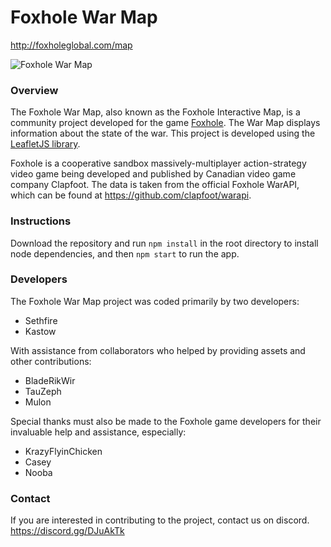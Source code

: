 Foxhole War Map
===============

http://foxholeglobal.com/map

![Foxhole War Map](https://i.imgur.com/g3QaBO2.png)

### Overview
The Foxhole War Map, also known as the Foxhole Interactive Map, is a community project developed for the game [Foxhole](https://store.steampowered.com/app/505460/Foxhole/). The War Map displays information about the state of the war. This project is developed using the [LeafletJS library](https://leafletjs.com/).

Foxhole is a cooperative sandbox massively-multiplayer action-strategy video game being developed and published by Canadian video game company Clapfoot. The data is taken from the official Foxhole WarAPI, which can be found at https://github.com/clapfoot/warapi.

### Instructions
Download the repository and run `npm install` in the root directory to install node dependencies, and then `npm start` to run the app.

### Developers
The Foxhole War Map project was coded primarily by two developers:
- Sethfire
- Kastow

With assistance from collaborators who helped by providing assets and other contributions:
- BladeRikWir
- TauZeph
- Mulon

Special thanks must also be made to the Foxhole game developers for their invaluable help and assistance, especially:
- KrazyFlyinChicken
- Casey
- Nooba

### Contact
If you are interested in contributing to the project, contact us on discord.
https://discord.gg/DJuAkTk
